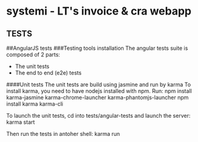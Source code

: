 systemi - LT's invoice & cra webapp
===================================

TESTS
-----

##AngularJS tests
###Testing tools installation
The angular tests suite is composed of 2 parts:
- The unit tests
- The end to end (e2e) tests

####Unit tests
The unit tests are build using jasmine and run by karma
To install karma, you need to have nodejs installed with npm.
Run:
  npm install karma-jasmine karma-chrome-launcher karma-phantomjs-launcher
  npm install karma karma-cli
  
To launch the unit tests, cd into tests/angular-tests and launch the server:
  karma start
  
Then run the tests in antoher shell:
  karma run
